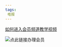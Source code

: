 ```yaml
---
tags:
 电报
---
```

[如何进入会员频道教学视频](https://jxqt.github.io/2023/09/23/如何进入会员频道观看下载无水印超清视频/)


![点此链接办理会员](https://jxqt.github.io/D9C5EC0C-B243-4FAA-8126-9C1B01C37367.jpeg)
